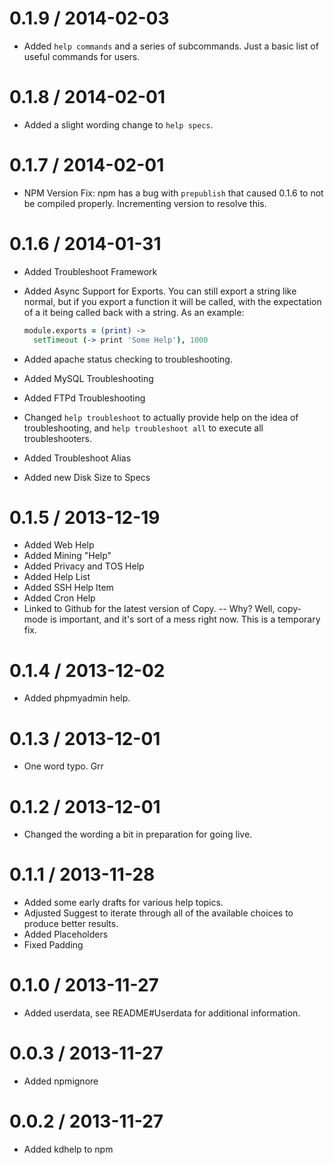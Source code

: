 # 0.1.9 / 2014-02-03

- Added `help commands` and a series of subcommands. Just a basic list of useful
  commands for users.

# 0.1.8 / 2014-02-01

- Added a slight wording change to `help specs`.

# 0.1.7 / 2014-02-01

- NPM Version Fix:
  npm has a bug with `prepublish` that caused 0.1.6 to not be compiled properly.
  Incrementing version to resolve this.

# 0.1.6 / 2014-01-31

- Added Troubleshoot Framework
- Added Async Support for Exports. You can still export a string like normal,
  but if you export a function it will be called, with the expectation of a
  it being called back with a string. As an example:

  ```CoffeeScript
  module.exports = (print) ->
    setTimeout (-> print 'Some Help'), 1000
  ```
- Added apache status checking to troubleshooting.
- Added MySQL Troubleshooting
- Added FTPd Troubleshooting
- Changed `help troubleshoot` to actually provide help on the idea of
  troubleshooting, and `help troubleshoot all` to execute all troubleshooters.
- Added Troubleshoot Alias
- Added new Disk Size to Specs

# 0.1.5 / 2013-12-19

- Added Web Help
- Added Mining "Help"
- Added Privacy and TOS Help
- Added Help List
- Added SSH Help Item
- Added Cron Help
- Linked to Github for the latest version of Copy. -- Why? Well, copy-mode is
  important, and it's sort of a mess right now. This is a temporary fix.

# 0.1.4 / 2013-12-02

- Added phpmyadmin help.

# 0.1.3 / 2013-12-01

- One word typo. Grr

# 0.1.2 / 2013-12-01

- Changed the wording a bit in preparation for going live.

# 0.1.1 / 2013-11-28

- Added some early drafts for various help topics.
- Adjusted Suggest to iterate through all of the available choices to produce
  better results.
- Added Placeholders
- Fixed Padding

# 0.1.0 / 2013-11-27

- Added userdata, see README#Userdata for additional information.

# 0.0.3 / 2013-11-27

- Added npmignore

# 0.0.2 / 2013-11-27

- Added kdhelp to npm

